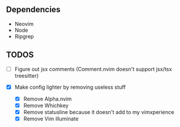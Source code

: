 ## Dependencies
- Neovim
- Node
- Ripgrep

## TODOS

- [ ] Figure out jsx comments (Comment.nvim doesn't support jsx/tsx treesitter)

- [x] Make config lighter by removing useless stuff
  - [x] Remove Alpha.nvim
  - [x] Remove Whichkey
  - [x] Remove statusline because it doesn't add to my vimxperience
  - [x] Remove Vim illuminate
